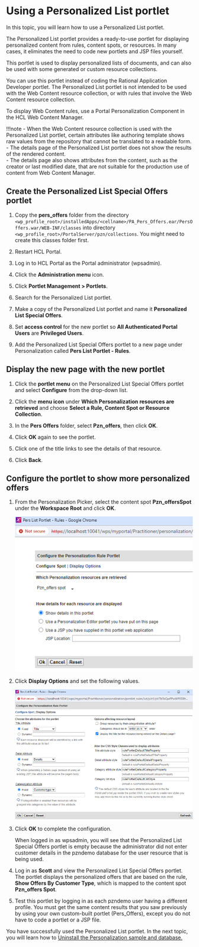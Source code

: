 # Using a Personalized List portlet

In this topic, you will learn how to use a Personalized List portlet.

The Personalized List portlet provides a ready-to-use portlet for displaying personalized content from rules, content spots, or resources. In many cases, it eliminates the need to code new portlets and JSP files yourself.

This portlet is used to display personalized lists of documents, and can also be used with some generated or custom resource collections.

You can use this portlet instead of coding the Rational Application Developer portlet. The Personalized List portlet is not intended to be used with the Web Content resource collection, or with rules that involve the Web Content resource collection.  

To display Web Content rules, use a Portal Personalization Component in the HCL Web Content Manager.  

!!!note
    - When the Web Content resource collection is used with the Personalized List portlet, certain attributes like authoring template shows raw values from the repository that cannot be translated to a readable form.  
    - The details page of the Personalized List portlet does not show the results of the rendered content.  
    - The details page also shows attributes from the content, such as the creator or last modified date, that are not suitable for the production use of content from Web Content Manager.

## Create the Personalized List Special Offers portlet  

1. Copy the **pers_offers** folder from the directory `<wp_profile_root>/installedApps/<cellname>/PA_Pers_Offers.ear/PersOffers.war/WEB-INF/classes`  into directory `<wp_profile_root>/PortalServer/pzn/collections`. You might need to create this classes folder first.

2. Restart HCL Portal.

3. Log in to HCL Portal as the Portal administrator (wpsadmin).  

4. Click the **Administration menu** icon.

5. Click **Portlet Management > Portlets**.

6. Search for the Personalized List portlet.

7. Make a copy of the Personalized List portlet and name it **Personalized List Special Offers**.

8. Set **access control** for the new portlet so **All Authenticated Portal Users** are **Privileged Users**.

9. Add the Personalized List Special Offers portlet to a new page under Personalization called **Pers List Portlet - Rules**.

## Display the new page with the new portlet

1. Click the **portlet menu** on the Personalized List Special Offers portlet and select **Configure** from the drop-down list.

2. Click the **menu icon** under **Which Personalization resources are retrieved** and choose **Select a Rule, Content Spot or Resource Collection**.  

3. In the **Pers Offers** folder, select **Pzn_offers**, then click **OK**.  

4. Click **OK** again to see the portlet.  

5. Click one of the title links to see the details of that resource.

6. Click **Back**.

## Configure the portlet to show more personalized offers  

1. From the Personalization Picker, select the content spot **Pzn_offersSpot** under the **Workspace Root** and click **OK**.

    ![PersListPortlet set Pzn_offersSpot](./images/personalizedListPortlet_config_PZN_Offers_content_spot.png)

2. Click **Display Options** and set the following values.  

    ![PersListPortlet set Pzn_offersSpot Display Options](./images/personalizedListPortlet_config_PZN_Offers_display_options.png)

3. Click **OK** to complete the configuration.  

    When logged in as wpsadmin, you will see that the Personalized List Special Offers portlet is empty because the administrator did not enter customer details in the pzndemo database for the user resource that is being used.

4. Log in as **Scott** and view the Personalized List Special Offers portlet. The portlet displays the personalized offers that are based on the rule, **Show Offers By Customer Type**, which is mapped to the content spot **Pzn_offers Spot**.

5. Test this portlet by logging in as each pzndemo user having a different profile. You must get the same content results that you saw previously by using your own custom-built portlet (Pers_Offers), except you do not have to code a portlet or a JSP file.  

You have successfully used the Personalized List portlet. In the next topic, you will learn how to [Uninstall the Personalization sample and database.](./pzn_demouninstall.md)
